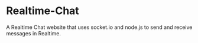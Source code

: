 # Realtime-Chat
A Realtime Chat website that uses socket.io and node.js to send and receive messages in Realtime.
